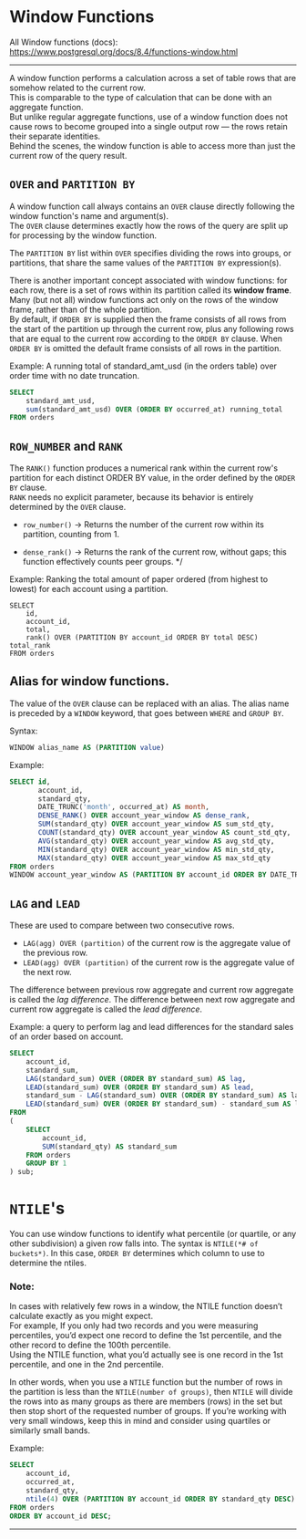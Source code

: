 # Window Functions

All Window functions (docs): https://www.postgresql.org/docs/8.4/functions-window.html

---

A window function performs a calculation across a set of table rows that are somehow related to the current row. <br>
This is comparable to the type of calculation that can be done with an aggregate function. <br>
But unlike regular aggregate functions, use of a window function does not cause rows to become grouped into a single output row — the rows retain their separate identities. <br>
Behind the scenes, the window function is able to access more than just the current row of the query result.

## `OVER` and `PARTITION BY`
A window function call always contains an `OVER` clause directly following the window function's name and argument(s). <br>
The `OVER` clause determines exactly how the rows of the query are split up for processing by the window function.

The `PARTITION BY` list within `OVER` specifies dividing the rows into groups, or partitions, that share the same values of the `PARTITION BY` expression(s).

There is another important concept associated with window functions: for each row, there is a set of rows within its partition called its **window frame**.
Many (but not all) window functions act only on the rows of the window frame, rather than of the whole partition. <br>
By default, if `ORDER BY` is supplied then the frame consists of all rows from the start of the partition up through the current row, plus any following rows that are equal to the current row according to the `ORDER BY` clause.
When `ORDER BY` is omitted the default frame consists of all rows in the partition. 

Example: A running total of standard_amt_usd (in the orders table) over order time with no date truncation.
```SQL
SELECT
    standard_amt_usd,
    sum(standard_amt_usd) OVER (ORDER BY occurred_at) running_total
FROM orders
```

## `ROW_NUMBER` and `RANK`

The `RANK()` function produces a numerical rank within the current row's partition for each distinct ORDER BY value, in the order defined by the `ORDER BY` clause. <br>
`RANK` needs no explicit parameter, because its behavior is entirely determined by the `OVER` clause.

- `row_number()` -> Returns the number of the current row within its partition, counting from 1.

- `dense_rank()` -> Returns the rank of the current row, without gaps; this function effectively counts peer groups.
*/

Example: Ranking the total amount of paper ordered (from highest to lowest) for each account using a partition.
```
SELECT
    id,
    account_id,
    total,
    rank() OVER (PARTITION BY account_id ORDER BY total DESC) total_rank
FROM orders
```

## Alias for window functions.

The value of the `OVER` clause can be replaced with an alias.
The alias name is preceded by a `WINDOW` keyword, that goes between `WHERE` and `GROUP BY`.

Syntax:
```SQL
WINDOW alias_name AS (PARTITION value)
```

Example:
```SQL
SELECT id,
       account_id,
       standard_qty,
       DATE_TRUNC('month', occurred_at) AS month,
       DENSE_RANK() OVER account_year_window AS dense_rank,
       SUM(standard_qty) OVER account_year_window AS sum_std_qty,
       COUNT(standard_qty) OVER account_year_window AS count_std_qty,
       AVG(standard_qty) OVER account_year_window AS avg_std_qty,
       MIN(standard_qty) OVER account_year_window AS min_std_qty,
       MAX(standard_qty) OVER account_year_window AS max_std_qty
FROM orders
WINDOW account_year_window AS (PARTITION BY account_id ORDER BY DATE_TRUNC('month',occurred_at))
```

## `LAG` and `LEAD`

These are used to compare between two consecutive rows.
- `LAG(agg) OVER (partition)` of the current row is the aggregate value of the previous row.
- `LEAD(agg) OVER (partition)` of the current row is the aggregate value of the next row.

The difference between previous row aggregate and current row aggregate is called the _lag difference_.
The difference between next row aggregate and current row aggregate is called the _lead difference_.

Example: a query to perform lag and lead differences for the standard sales of an order based on account.
```SQL
SELECT
    account_id,
    standard_sum,
    LAG(standard_sum) OVER (ORDER BY standard_sum) AS lag,
    LEAD(standard_sum) OVER (ORDER BY standard_sum) AS lead,
    standard_sum - LAG(standard_sum) OVER (ORDER BY standard_sum) AS lag_difference,
    LEAD(standard_sum) OVER (ORDER BY standard_sum) - standard_sum AS lead_difference
FROM
(
    SELECT
        account_id,
        SUM(standard_qty) AS standard_sum
    FROM orders
    GROUP BY 1
) sub;
```

# `NTILE`'s

You can use window functions to identify what percentile (or quartile, or any other subdivision) a given row falls into. The syntax is `NTILE(*# of buckets*)`. In this case, `ORDER BY` determines which column to use to determine the ntiles.

### Note:
In cases with relatively few rows in a window, the NTILE function doesn’t calculate exactly as you might expect.<br>
For example, If you only had two records and you were measuring percentiles, you’d expect one record to define the 1st percentile, and the other record to define the 100th percentile.<br>
Using the NTILE function, what you’d actually see is one record in the 1st percentile, and one in the 2nd percentile.

In other words, when you use a `NTILE` function but the number of rows in the partition is less than the `NTILE(number of groups)`, then `NTILE` will divide the rows into as many groups as there are members (rows) in the set but then stop short of the requested number of groups.
If you’re working with very small windows, keep this in mind and consider using quartiles or similarly small bands.

Example:
```SQL
SELECT
    account_id,
    occurred_at,
    standard_qty,
    ntile(4) OVER (PARTITION BY account_id ORDER BY standard_qty DESC) standard_quartile
FROM orders
ORDER BY account_id DESC;
```

---

